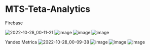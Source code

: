 # MTS-Teta-Analytics

Firebase

![2022-10-28_00-11-21](https://user-images.githubusercontent.com/8872038/198400714-cd4478c8-7c15-49c3-a094-9d929ff8067b.png)
![image](https://user-images.githubusercontent.com/8872038/198402223-ba70b208-086f-4d6f-ad66-6b8dfe5a9d30.png)
![image](https://user-images.githubusercontent.com/8872038/198402422-092071d4-1cb8-4377-88ff-c2ebbcca371c.png)
![image](https://user-images.githubusercontent.com/8872038/198404805-83a24649-2650-4069-8ca9-ef20072310e6.png)



Yandex Metrica
![2022-10-28_00-09-38](https://user-images.githubusercontent.com/8872038/198400743-c3a18bbd-905b-464a-9312-da4fd47873f8.png)
![image](https://user-images.githubusercontent.com/8872038/198402718-d42f7336-25b1-4fa0-910b-98067e141330.png)
![image](https://user-images.githubusercontent.com/8872038/198403925-bf706c16-0b96-4780-8e4b-85147a56e8d1.png)
![image](https://user-images.githubusercontent.com/8872038/198403968-d12c8db9-fade-4dd4-809a-c58352e3649b.png)
